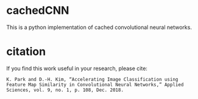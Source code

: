 # cachedCNN
This is a python implementation of cached convolutional neural networks.




# citation
If you find this work useful in your research, please cite:
    
    K. Park and D.-H. Kim, “Accelerating Image Classification using Feature Map Similarity in Convolutional Neural Networks,” Applied Sciences, vol. 9, no. 1, p. 108, Dec. 2018.
    
